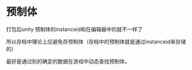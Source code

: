 # 预制体

打包后unity 预制体的instanceid和在编辑器中的就不一样了

所以存档中理论上应避免存预制体（存档中的预制体就是通过instanceid来存储的）

最好是通过别的确定的数据在游戏中动态查找预制体。
